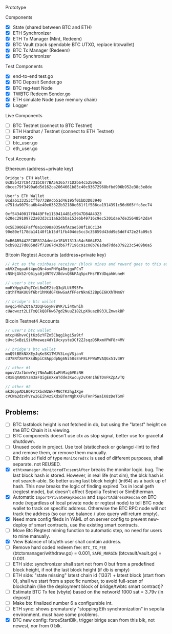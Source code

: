 Prototype

Components

- [x] State (shared between BTC and ETH)
- [x] ETH Synchronizer
- [x] ETH Tx Manager (Mint, Redeem)
- [x] BTC Vault (track spendable BTC UTXO, replace btcwallet)
- [x] BTC Tx Manager (Redeem)
- [x] BTC Synchronizer

Test Components

- [x] end-to-end test.go
- [x] BTC Deposit Sender.go
- [x] BTC reg-test Node
- [x] TWBTC Redeem Sender.go
- [x] ETH simulate Node (use memory chain)
- [x] Logger

Live Components

- [ ] BTC Testnet (connect to BTC Testnet)
- [ ] ETH Hardhat / Testnet (connect to ETH Testnet)
- [ ] server.go
- [ ] btc_user.go
- [ ] eth_user.go

Test Accounts

Ethereum (address+private key)

```
Bridge's ETH Wallet.
0x85b427C84731bC077BA5A365771D2b64c5250Ac8
dbcec79f3490a6d5d162ca2064661b85c40c93672968bfbd906b952e38c3e8de

User's ETH Wallet
0xdab133353Cff0773BAcb51d46195f01bD3D03940
e751da9079ca6b4e40e03322b32180e661f1f586ca1914391c56d665ffc8ec74

0xf54340017f8449Ffe11594144B1c5947D84A4323
620ec29109722a03d3c11a62dbba153ebb49716c9ec5301dae7de35648542da4

0x5E3906EFaff0a1c098a0354AfAcae508f18Cc134
90e80ef178da14140f1b15df1fb404de5cc3c35859d43dd9e5ddf472e2fa09c5

0xB6AB5442EC8E812Adee4e1EA51313a54c5064E2A
bcb90227d0058d7f72867d43b67f7196c91c06b761dad7dde379223c5409b0a5
```

Bitcoin Regtest Accounts (address+private key)


```c
// Act as the coinbase receiver (block mines and reward goes to this address)
mkVXZnqaaKt4puQNr4ovPHYg48mjguFCnT
cNSHjGk52rQ6iya8jdNT9VJ8dvvQ8kPAq5pcFHsYBYdDqahWuneH

// user's btc wallet
moHYHpgk4YgTCeLBmDE2teQ3qVLUtM95Fn
cQthTMaKUU9f6br1hMXdGFXHwGaAfFFerNkn632BpGE6KXhTMmGY

// bridge's btc wallet
mvqq54khZQta7zDqFGoyN7BVK7Li4Xwnih
cUWcwxzt2LiTxQCkQ8FKw67gd2NuuZ182LpX9uazB93JLZmwakBP
```

Bicoin Testnet4 Accounts

```c
// user's btc wallet
mtcpH6hvvCjtKz6zYFZm5Cbqg1kgi5a9tf
cUvcSxBzLSikMmewez4dY1Ucxyste3Cf2ZJsqzD5RxmVPWF8r4MV

// bridge's btc wallet
mnQ9tBEkNXXEyJqKeSK1TWJV3LngVSjanV
cU78RfXmYEXsdNpiC8AppdpNg6Ni58s8nF8LFFWuMVAQGx51v3HY

// other #1
mpuvVJxfbnwYej7NmAwEb1wFhMiq6VKzNH
cRxEqXANSYzm3aFQigEnXxWTdde3Kwcuy2vX4n1hETDnFKZpAvTQ

// other #2
mk36ppADLBQFztXbsW2WkFMGCTK2hgJXge
cVCWa2dzvhVrw2GEih4zSXdxBTmrNghXKFuTHnP5WaiK8zDeTGmF

```

## Problems:

- [ ] BTC lastblock height is not fetched in db, but using the "latest" height on the BTC Chain it is viewing.
- [ ] BTC components doesn't use ctx as stop signal, better use for graceful shutdown.
- [ ] Unused code in project. Use tool (staticcheck or golangci-lint) to find and remove them, or remove them manually.
- [ ] Eth side `Id` field of type `MonitoredTx` is used of different purposes, shall separate. not REUSED.
- [x] `ethtxmanager.MonitoredTx`:`sentAfter` breaks the monitor logic. <Level-0> bug. The last block hash is stored. However, in real life (not sim), the blck hash is not search-able. So better using last block height (int64) as a back up of hash. This now breaks the logic of finding expired Txs in local geth (regtest mode), but doesn't affect Sepolia Testnet or SimEtherman.
- [x] Automatic `ImportPrivateKeyRescan` and `ImportAddressRescan` on BTC node (regardless of local private node or regtest node) to tell BTC node wallet to track on specific address. Otherwise the BTC RPC node will not track the address (so our rpc balance / utxo query will return empty).
- [x] Need more config fileds in YAML of on server config to prevent new-deploy of smart contracts, use the existing smart contracts.
- [ ] Move Btc Regtest mining function to automatic step, no need for users to mine manually.
- [x] View Balance of btc/eth user shall contain address.
- [ ] Remove hard coded redeem fee: `BTC_TX_FEE` (btctxmanager/withdraw.go) = 0.001, `SAFE_MARGIN` (btcvault/vault.go) = 0.001.
- [ ] ETH side: synchronizer shall start not from 0 but from  a predefined block height, if not the last block height (if db is empty)
- [ ] ETH side: "state missing" latest chain id (1337) + latest block (start from 0), shall we start from a specific number, to avoid full-scan of blockchain (like the deployment block of bridge/twbtc smart contract)?
- [ ] Estimate BTC Tx fee (vbyte) based on the network! 1000 sat = 3.79v (in deposit)
- [ ] Make btc finalized number 6 a configurable int.
- [ ] ETH sync: shows prematurely "stopping Eth synchronization" in sepolia environment. must have some problems.
- [x] BTC new config: forceStartBlk, trigger birige scan from this blk, not newest, nor from 0 blk.
